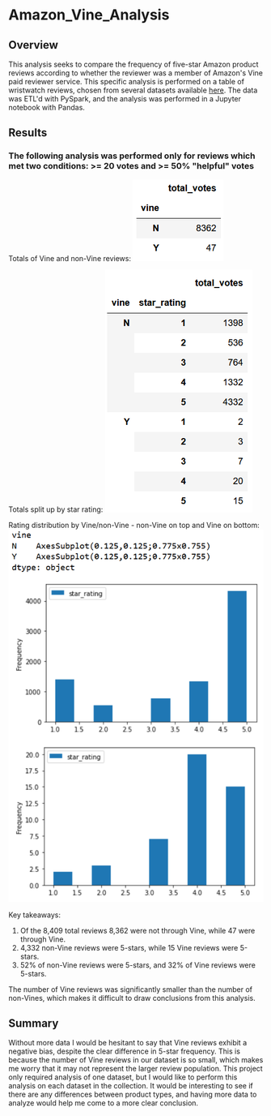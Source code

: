 # Amazon_Vine_Analysis
 
## Overview

This analysis seeks to compare the frequency of five-star Amazon product reviews according to whether the reviewer was a member of Amazon's Vine paid reviewer service. This specific analysis is performed on a table of wristwatch reviews, chosen from several datasets available [here](https://s3.amazonaws.com/amazon-reviews-pds/tsv/index.txt). The data was ETL'd with PySpark, and the analysis was performed in a Jupyter notebook with Pandas.

## Results

### The following analysis was performed only for reviews which met two conditions: >= 20 votes and >= 50% "helpful" votes

Totals of Vine and non-Vine reviews:
![vine and non-vine totals](/images/totals.png)

Totals split up by star rating:
![totals split up by star-rating](/images/groupby_aggs.png)

Rating distribution by Vine/non-Vine - non-Vine on top and Vine on bottom:
![star frequency by review type](/images/hist.png)

Key takeaways:

1. Of the 8,409 total reviews 8,362 were not through Vine, while 47 were through Vine.
2. 4,332 non-Vine reviews were 5-stars, while 15 Vine reviews were 5-stars.
3. 52% of non-Vine reviews were 5-stars, and 32% of Vine reviews were 5-stars.

The number of Vine reviews was significantly smaller than the number of non-Vines, which makes it difficult to draw conclusions from this analysis.

## Summary

Without more data I would be hesitant to say that Vine reviews exhibit a negative bias, despite the clear difference in 5-star frequency. This is because the number of Vine reviews in our dataset is so small, which makes me worry that it may not represent the larger review population. This project only required analysis of one dataset, but I would like to perform this analysis on each dataset in the collection. It would be interesting to see if there are any differences between product types, and having more data to analyze would help me come to a more clear conclusion.